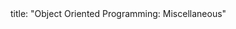 <frontmatter>
title: "Object Oriented Programming: Miscellaneous"
</frontmatter>

<include src="index-body.md" boilerplate />
